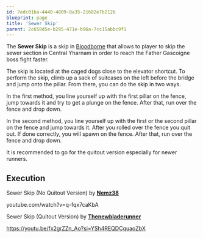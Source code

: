 ```yaml
---
id: 7edc01ba-4440-4809-8a35-21682e7b212b
blueprint: page
title: 'Sewer Skip'
parent: 2c658d5e-b295-471e-b96a-7cc15abbc9f1
---
```

The **Sewer Skip** is a skip in [Bloodborne](/bloodborne) that allows to player to skip the sewer section in Central Yharnam in order to reach the Father Gascoigne boss fight faster.

The skip is located at the caged dogs close to the elevator shortcut. To perform the skip, climb up a sack of suitcases on the left before the bridge and jump onto the pillar. From there, you can do the skip in two ways.

In the first method, you line yourself up with the first pillar on the fence, jump towards it and try to get a plunge on the fence. After that, run over the fence and drop down.

In the second method, you line yourself up with the first or the second pillar on the fence and jump towards it. After you rolled over the fence you quit out. If done correctly, you will spawn on the fence. After that, run over the fence and drop down.

It is recommended to go for the quitout version especially for newer runners.

## Execution

Sewer Skip (No Quitout Version) by [**Nemz38**](https://www.twitch.tv/Nemz38)

youtube.com/watch?v=q-fqx7caKbA

Sewer Skip (Quitout Version) by [**Thenewbladerunner**](https://www.youtube.com/@thenewbladerunner)

https://youtu.be/fx2grZZn_Ao?si=YSh4REQDCquaoZbX
